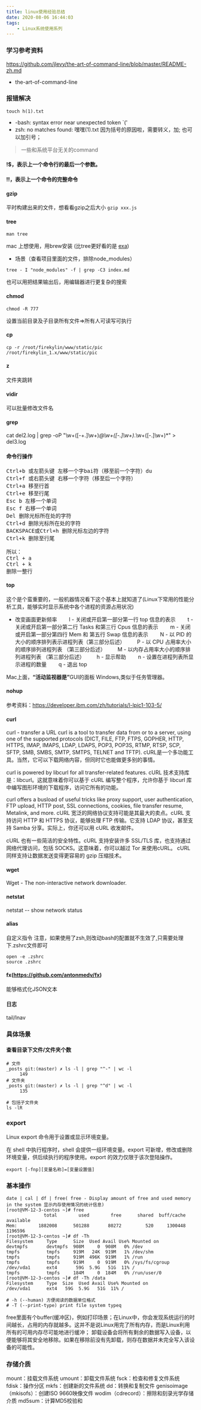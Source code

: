 ```yaml
---
title: linux使用经验总结
date: 2020-08-06 16:44:03
tags:
    - Linux系统使用系列
---
```

### 学习参考资料
https://github.com/jlevy/the-art-of-command-line/blob/master/README-zh.md
- the-art-of-command-line


### 报错解决

```
touch h(1).txt
```
- -bash: syntax error near unexpected token `('
- zsh: no matches found: 嘿嘿(1).txt
因为括号的原因啦，需要转义，加\; 也可以加引号；


> 一些和系统平台无关的command

#### !$，表示上一个命令行的最后一个参数。

#### !!，表示上一个命令的完整命令

#### gzip
平时构建出来的文件，想看看gzip之后大小
```gzip xxx.js```

#### tree
```
man tree
```
mac 上想使用，用brew安装
(比tree更好看的是 [exa](https://the.exa.website/install/macos))

- 场景（查看项目里面的文件，排除node_modules）
```
tree - I "node_modules" -f | grep -C3 index.md
```
也可以用把结果输出后，用编辑器进行更复杂的搜索
#### chmod
```
chmod -R 777 
```
设置当前目录及子目录所有文件=>所有人可读写可执行

#### cp
```
cp -r /root/firekylin/www/static/pic /root/firekylin_1.x/www/static/pic 
```

#### z
文件夹跳转

#### vidir
可以批量修改文件名

#### grep
cat del2.log | grep  -oP "\w+([-+.]\w+)*@\w+([-.]\w+)*\.\w+([-.]\w+)*" > del3.log


#### 命令行操作
<pre>
Ctrl+b 或左箭头键 左移一个字bai符（移至前一个字符）du
Ctrl+f 或右箭头键 右移一个字符（移至后一个字符）
Ctrl+a 移至行首
Ctrl+e 移至行尾
Esc b 左移一个单词
Esc f 右移一个单词
Del 删除光标所在处的字符
Ctrl+d 删除光标所在处的字符
BACKSPACE或Ctrl+h 删除光标左边的字符
Ctrl+k 删除至行尾

所以：
Ctrl + a
Ctrl + k
删除一整行
</pre>

#### top
这个是个蛮重要的，一般机器情况看下这个基本上就知道了(Linux下常用的性能分析工具，能够实时显示系统中各个进程的资源占用状况)

- 改变画面更新频率
　　l - 关闭或开启第一部分第一行 top 信息的表示
　　t - 关闭或开启第一部分第二行 Tasks 和第三行 Cpus 信息的表示
　　m - 关闭或开启第一部分第四行 Mem 和 第五行 Swap 信息的表示
　　N - 以 PID 的大小的顺序排列表示进程列表（第三部分后述）
　　P - 以 CPU 占用率大小的顺序排列进程列表 （第三部分后述）
　　M - 以内存占用率大小的顺序排列进程列表 （第三部分后述）
　　h - 显示帮助
　　n - 设置在进程列表所显示进程的数量
　　q - 退出 top

Mac上面，<strong>“活动监视器是”</strong>GUI的面板
Windows,类似于任务管理器。



#### nohup
参考资料：https://developer.ibm.com/zh/tutorials/l-lpic1-103-5/

#### curl
curl - transfer a URL
curl  is  a tool to transfer data from or to a server, using one of the supported protocols (DICT, FILE, FTP, FTPS, GOPHER, HTTP, HTTPS,  IMAP, IMAPS,  LDAP,  LDAPS,  POP3,  POP3S,  RTMP, RTSP, SCP, SFTP, SMB, SMBS, SMTP, SMTPS, TELNET and TFTP).
cURL是一个多功能工具。当然，它可以下载网络内容，但同时它也能做更多别的事情。

curl is powered by  libcurl  for  all  transfer-related  features.
cURL 技术支持库是：libcurl。这就意味着你可以基于 cURL 编写整个程序，允许你基于 libcurl 库中编写图形环境的下载程序，访问它所有的功能。

curl offers a busload of useful tricks like proxy support, user authentication, FTP upload, HTTP post, SSL connections, cookies, file  transfer  resume,  Metalink,  and more.
cURL 宽泛的网络协议支持可能是其最大的卖点。cURL 支持访问 HTTP 和 HTTPS 协议，能够处理 FTP 传输。它支持 LDAP 协议，甚至支持 Samba 分享。实际上，你还可以用 cURL 收发邮件。

cURL 也有一些简洁的安全特性。cURL 支持安装许多 SSL/TLS 库，也支持通过网络代理访问，包括 SOCKS。这意味着，你可以越过 Tor 来使用cURL。
cURL 同样支持让数据发送变得更容易的 gzip 压缩技术。

#### wget
Wget - The non-interactive network downloader.


#### netstat
netstat -- show network status


#### alias
自定义指令
注意，如果使用了zsh,则改动bash的配置就不生效了,只需要处理下.zshrc文件即可
```
open -e .zshrc 
source .zshrc
```

#### fx(https://github.com/antonmedv/fx)
能够格式化JSON文本
#### 日志
tail/lnav

### 具体场景
####  查看目录下文件/文件夹个数
```
# 文件
_posts git:(master) ✗ ls -l | grep "^-" | wc -l
     149
# 文件夹
_posts git:(master) ✗ ls -l | grep "^d" | wc -l
     135

# 包括子文件夹
ls -lR
```

### export
Linux export 命令用于设置或显示环境变量。

在 shell 中执行程序时，shell 会提供一组环境变量。export 可新增，修改或删除环境变量，供后续执行的程序使用。export 的效力仅限于该次登陆操作。
```
export [-fnp][变量名称]=[变量设置值]
```

### 基本操作
```
date | cal | df | free( free - Display amount of free and used memory in the system 显示内存使用情况的统计信息)
[root@VM-12-3-centos ~]# free
              total        used        free      shared  buff/cache   available
Mem:        1882008      501288       80272         520     1300448     1196596
[root@VM-12-3-centos ~]# df -Th
Filesystem     Type      Size  Used Avail Use% Mounted on
devtmpfs       devtmpfs  908M     0  908M   0% /dev
tmpfs          tmpfs     919M   24K  919M   1% /dev/shm
tmpfs          tmpfs     919M  496K  919M   1% /run
tmpfs          tmpfs     919M     0  919M   0% /sys/fs/cgroup
/dev/vda1      ext4       59G  5.9G   51G  11% /
tmpfs          tmpfs     184M     0  184M   0% /run/user/0
[root@VM-12-3-centos ~]# df -Th /data
Filesystem     Type  Size  Used Avail Use% Mounted on
/dev/vda1      ext4   59G  5.9G   51G  11% /

# -h (--human) 方便阅读的数据单位格式
# -T (--print-type) print file system typeq
```
free里面有个buffer(缓冲区)，例如打印场景；在Linux中，你会发现系统运行的时间越长，占用的内存就越多。这并不是说Linux用完了所有内存，而是Linux利用所有的可用内存尽可能地进行缓冲；
卸载设备会将所有剩余的数据写入设备，以便能够将其安全地移除。如果在移除前没有先卸载，则存在数据并未完全写入该设备的可能性。
### 存储介质
mount：挂载文件系统
umount：卸载文件系统
fsck：检查和修复文件系统
fdisk：操作分区
mkfs：创建新的文件系统
dd：转换和复制文件
genisoimage（mkisofs）：创建ISO 9660映像文件
wodim（cdrecord）：擦除和刻录光学存储介质
md5sum：计算MD5校验和